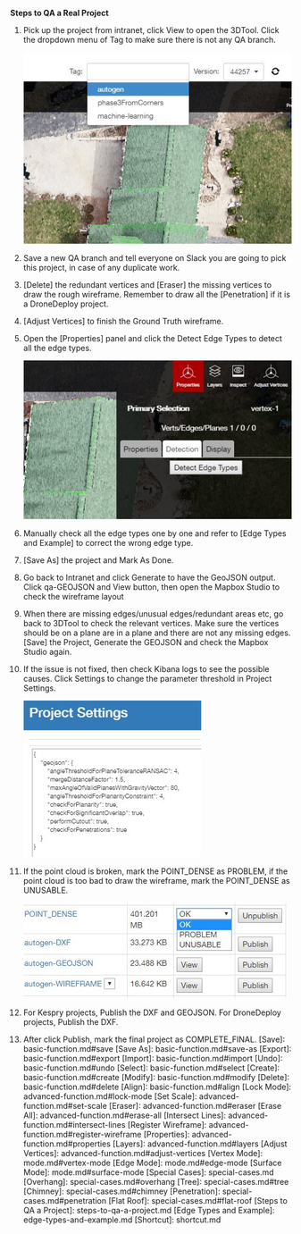 **Steps to QA a Real Project**

1. Pick up the project from intranet, click View to open the 3DTool. Click the dropdown menu of Tag to make sure there is not any QA branch.  

   ![](/Images/5.jpg)

2. Save a new QA branch and tell everyone on Slack you are going to pick this project, in case of any duplicate work.

3. [Delete] the redundant vertices and [Eraser] the missing vertices to draw the rough wireframe. Remember to draw all the [Penetration] if it is a DroneDeploy project.
4. [Adjust Vertices] to finish the Ground Truth wireframe.
5. Open the [Properties] panel and click the Detect Edge Types to detect all the edge types.  

   ![](/Images/6.jpg)

6. Manually check all the edge types one by one and refer to [Edge Types and Example] to correct the wrong edge type.

7. [Save As] the project and Mark As Done.
8. Go back to Intranet and click Generate to have the GeoJSON output. Click qa-GEOJSON and View button, then open the Mapbox Studio to check the wireframe layout

9. When there are missing edges/unusual edges/redundant areas etc, go back to 3DTool to check the relevant vertices. Make sure the vertices should be on a plane are in a plane and there are not any missing edges. [Save] the Project, Generate the GEOJSON and check the Mapbox Studio again.
10. If the issue is not fixed, then check Kibana logs to see the possible causes. Click Settings to change the parameter threshold in Project Settings.  

    ![](/Images/7.jpg)

11. If the point cloud is broken, mark the POINT\_DENSE as PROBLEM, if the point cloud is too bad to draw the wireframe, mark the POINT\_DENSE as UNUSABLE.  

    ![](/Images/8.jpg)

12. For Kespry projects, Publish the DXF and GEOJSON. For DroneDeploy projects, Publish the DXF.

13. After click Publish, mark the final project as COMPLETE\_FINAL.
[Save]: basic-function.md#save
[Save As]: basic-function.md#save-as
[Export]: basic-function.md#export
[Import]: basic-function.md#import
[Undo]: basic-function.md#undo
[Select]: basic-function.md#select
[Create]: basic-function.md#create
[Modify]: basic-function.md#modify
[Delete]: basic-function.md#delete
[Align]: basic-function.md#align
[Lock Mode]: advanced-function.md#lock-mode
[Set Scale]: advanced-function.md#set-scale
[Eraser]: advanced-function.md#eraser
[Erase All]: advanced-function.md#erase-all
[Intersect Lines]: advanced-function.md#intersect-lines
[Register Wireframe]: advanced-function.md#register-wireframe
[Properties]: advanced-function.md#properties
[Layers]: advanced-function.md#layers
[Adjust Vertices]: advanced-function.md#adjust-vertices
[Vertex Mode]: mode.md#vertex-mode
[Edge Mode]: mode.md#edge-mode
[Surface Mode]: mode.md#surface-mode
[Special Cases]: special-cases.md
[Overhang]: special-cases.md#overhang
[Tree]: special-cases.md#tree
[Chimney]: special-cases.md#chimney
[Penetration]: special-cases.md#penetration
[Flat Roof]: special-cases.md#flat-roof
[Steps to QA a Project]: steps-to-qa-a-project.md
[Edge Types and Example]: edge-types-and-example.md
[Shortcut]: shortcut.md












